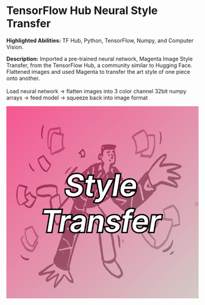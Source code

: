 # TensorFlow Hub Neural Style Transfer

**Highlighted Abilities:** TF Hub, Python, TensorFlow, Numpy, and Computer Vision.

**Description:** Imported a pre-trained neural network, Magenta Image Style Transfer, from the TensorFlow Hub, a community similar to Hugging Face. Flattened
  images and used Magenta to transfer the art style of one piece onto another. <br> <br>
  Load neural network -> flatten images into 3 color channel 32bit numpy arrays -> feed model -> squeeze back into image format

![Style Transfer](https://github.com/asilich123/Resume_Projects/blob/main/ML%20Neural%20Style%20Transfer/Images/StyleTransfer_Card%202.png)
